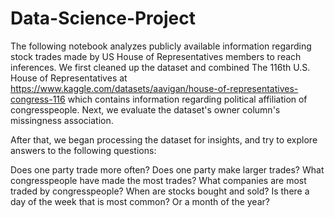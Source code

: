 # Data-Science-Project

The following notebook analyzes publicly available information regarding stock trades made by US House of Representatives members to reach inferences. We first cleaned up the dataset and combined The 116th U.S. House of Representatives at https://www.kaggle.com/datasets/aavigan/house-of-representatives-congress-116 which contains information regarding political affiliation of congresspeople. Next, we evaluate the dataset's owner column's missingness association.

After that, we began processing the dataset for insights, and try to explore answers to the following questions:

Does one party trade more often?
Does one party make larger trades?
What congresspeople have made the most trades?
What companies are most traded by congresspeople?
When are stocks bought and sold? Is there a day of the week that is most common? Or a month of the year?
